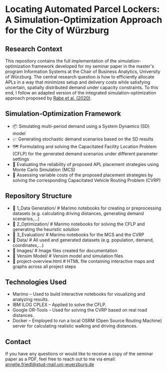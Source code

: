 # Locating Automated Parcel Lockers: A Simulation-Optimization Approach for the City of Würzburg

## Research Context

This repository contains the full implementation of the simulation-optimization framework developed for my seminar paper in the master's program Information Systems at the Chair of Business Analytics, University of Würzburg. The central research question is how to efficiently allocate APLs in a way that minimizes setup and delivery costs while satisfying uncertain, spatially distributed demand under capacity constraints. To this end, I follow an adapted version of the integrated simulation-optimization approach proposed by [Rabe et al. (2020)](http://dx.doi.org/10.1109/WSC48552.2020.9384087).

## Simulation-Optimization Framework

- 📦 Simulating multi-period demand using a System Dynamics (SD) model
- 📈 Generating stochastic demand scenarios based on the SD results
- 🗺️ Formulating and solving the Capacitated Facility Location Problem (CFLP) for the generated demand scenarios under different parameter settings
- 🔁 Evaluating the reliability of proposed APL placement strategies using Monte Carlo Simulation (MCS)
- 🚚 Assessing variable costs of the proposed placement strategies by solving the corresponding Capacitated Vehicle Routing Problem (CVRP)

## Repository Structure

- 📁 1_Data Generation/ # Marimo notebooks for creating or preprocessing datasets (e.g. calculating driving distances, generating demand scenarios,...)  
- 📁 2_Optimization/ # Marimo notebooks for solving the CFLP and generating the heuristic solution  
- 📁 3_Evaluation/ # Marimo notebooks for the MCS and the CVRP  
- 📁 Data/ # All used and generated datasets (e.g. population, demand, coordinates,...)  
- 📁 Images/ # Image files created for documentation  
- 📁 Vensim Model/ # Vensim model and simulation files  
- 📄 project-overview.html # HTML file containing interactive maps and graphs across all project steps  

## Technologies Used

- Marimo – Used to build interactive notebooks for visualizing and analyzing results.
- IBM ILOG CPLEX – Applied to solve the CFLP.
- Google OR-Tools – Used for solving the CVRP based on real road distances.
- Docker – Employed to run a local OSRM (Open Source Routing Machine) server for calculating realistic walking and driving distances.

## Contact

If you have any questions or would like to receive a copy of the seminar paper as a PDF, feel free to reach out to me via email:  
annelie.friedl@stud-mail.uni-wuerzburg.de
